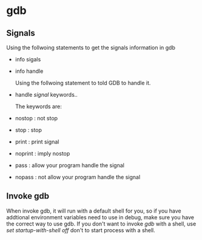 # gdb

## Signals

Using the follwoing statements to get the signals information in gdb

* info sigals
* info handle  

  Using the follwoing statement to told GDB to handle it.

* handle _signal_ keywords..  

  The keywords are:

* nostop : not stop
* stop : stop 
* print : print signal
* noprint : imply nostop
* pass : allow your program handle the signal
* nopass : not allow your program handle the signal

## Invoke gdb

When invoke gdb, it will run with a default shell for you, so if you have addtional environment variables need to use in debug, make sure you have the correct way to use gdb. If you don't want to invoke _gdb_ with a shell, use _set startup-with-shell off_ don't to start process with a shell.

